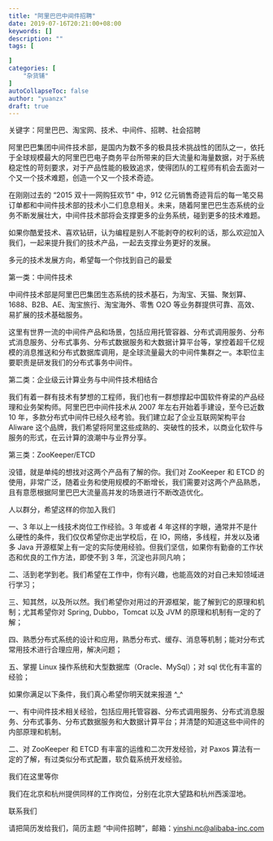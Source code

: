 ```yaml
---
title: "阿里巴巴中间件招聘"
date: 2019-07-16T20:21:00+08:00
keywords: []
description: ""
tags: [

]
categories: [
    "杂货铺"
]
autoCollapseToc: false
author: "yuanzx"
draft: true
---
```


关键字：阿里巴巴、淘宝网、技术、中间件、招聘、社会招聘

阿里巴巴集团中间件技术部，是国内为数不多的极具技术挑战性的团队之一，依托于全球规模最大的阿里巴巴电子商务平台所带来的巨大流量和海量数据，对于系统稳定性的苛刻要求，对于产品性能的极致追求，使得团队的工程师有机会去面对一个又一个技术难题，创造一个又一个技术奇迹。

在刚刚过去的 “2015 双十一网购狂欢节” 中，912 亿元销售奇迹背后的每一笔交易订单都和中间件技术部的技术小二们息息相关。未来，随着阿里巴巴生态系统的业务不断发展壮大，中间件技术部将会支撑更多的业务系统，碰到更多的技术难题。

如果你酷爱技术、喜欢钻研，认为编程是别人不能剥夺的权利的话，那么欢迎加入我们，一起来提升我们的技术产品，一起去支撑业务更好的发展。

多元的技术发展方向，希望每一个你找到自己的最爱

第一类：中间件技术

中间件技术部是阿里巴巴集团生态系统的技术基石，为淘宝、天猫、聚划算、1688、B2B、AE、淘宝旅行、淘宝海外、零售 O2O 等业务群提供可靠、高效、易扩展的技术基础服务。

这里有世界一流的中间件产品和场景，包括应用托管容器、分布式调用服务、分布式消息服务、分布式事务、分布式数据服务和大数据计算平台等，掌控着超千亿规模的消息推送和分布式数据库调用，是全球流量最大的中间件集群之一。本职位主要职责是研发我们的分布式事务中间件。

第二类：企业级云计算业务与中间件技术相结合

我们有着一群有技术有梦想的工程师，我们也有一群想撑起中国软件脊梁的产品经理和业务架构师。阿里巴巴中间件技术从 2007 年左右开始着手建设，至今已近数 10 年，多款分布式中间件已经久经考验。我们建立起了企业互联网架构平台 Aliware 这个品牌，我们希望将阿里这些成熟的、突破性的技术，以商业化软件与服务的形式，在云计算的浪潮中与业界分享。

第三类：ZooKeeper/ETCD

没错，就是单纯的想找对这两个产品有了解的你。我们对 ZooKeeper 和 ETCD 的使用，非常广泛，随着业务和使用规模的不断增长，我们需要对这两个产品熟悉，且有意愿根据阿里巴巴大流量高并发的场景进行不断改造优化。

人以群分，希望这样的你加入我们

一、3 年以上一线技术岗位工作经验。3 年或者 4 年这样的字眼，通常并不是什么硬性的条件，我们仅仅希望你走出学校后，在 IO，网络，多线程，并发以及诸多 Java 开源框架上有一定的实际使用经验。但我们坚信，如果你有勤奋的工作状态和优良的工作方法，即使不到 3 年，沉淀也非同凡响；

二、活到老学到老。我们希望在工作中，你有兴趣，也能高效的对自己未知领域进行学习；

三、知其然，以及所以然。我们希望你对用过的开源框架，能了解到它的原理和机制；尤其希望你对 Spring, Dubbo，Tomcat 以及 JVM 的原理和机制有一定的了解；

四、熟悉分布式系统的设计和应用，熟悉分布式、缓存、消息等机制；能对分布式常用技术进行合理应用，解决问题；

五、掌握 Linux 操作系统和大型数据库（Oracle、MySql）；对 sql 优化有丰富的经验；

如果你满足以下条件，我们真心希望你明天就来报道 ^_^

一、有中间件技术相关经验，包括应用托管容器、分布式调用服务、分布式消息服务、分布式事务、分布式数据服务和大数据计算平台；并清楚的知道这些中间件的内部原理和机制。

二、对 ZooKeeper 和 ETCD 有丰富的运维和二次开发经验，对 Paxos 算法有一定的了解，有过类似分布式配置，软负载系统开发经验。

我们在这里等你

我们在北京和杭州提供同样的工作岗位，分别在北京大望路和杭州西溪湿地。

联系我们

请把简历发给我们，简历主题 “中间件招聘”，邮箱：yinshi.nc@alibaba-inc.com